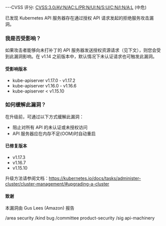 ---CVSS 评分: [CVSS:3.0/AV:N/AC:L/PR:N/UI:N/S:U/C:N/I:N/A:L](https://www.first.org/cvss/calculator/3.0#CVSS:3.0/AV:N/AC:L/PR:N/UI:N/S:U/C:N/I:N/A:L) (中危)

已发现 Kubernetes API 服务器存在通过授权 API 请求发起的拒绝服务攻击漏洞。

### 我是否受影响？

如果攻击者能够向未打补丁的 API 服务器发送授权资源请求（见下文），则您会受到此漏洞影响。在 v1.14 之前版本中，默认情况下未认证请求也可触发此漏洞。

#### 受影响版本

- kube-apiserver v1.17.0 - v1.17.2
- kube-apiserver v1.16.0 - v1.16.6
- kube-apiserver < v1.15.10

### 如何缓解此漏洞？

在升级前，可通过以下方式缓解此漏洞：
- 阻止对所有 API 的未认证或未授权访问
- API 服务器应在内存不足(OOM)时自动重启

#### 已修复版本

- v1.17.3
- v1.16.7
- v1.15.10

升级方法请参阅文档：https://kubernetes.io/docs/tasks/administer-cluster/cluster-management/#upgrading-a-cluster

#### 致谢

本漏洞由 Gus Lees (Amazon) 报告

/area security
/kind bug
/committee product-security
/sig api-machinery